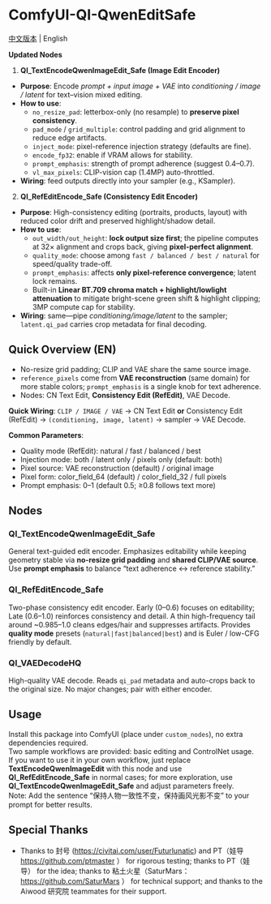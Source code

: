 # ComfyUI-QI-QwenEditSafe

[中文版本](README.zh.md) | English

**Updated Nodes**

1) **QI_TextEncodeQwenImageEdit_Safe (Image Edit Encoder)**  
- **Purpose**: Encode *prompt + input image + VAE* into *conditioning / image / latent* for text–vision mixed editing.  
- **How to use**:  
  - `no_resize_pad`: letterbox-only (no resample) to **preserve pixel consistency**.  
  - `pad_mode` / `grid_multiple`: control padding and grid alignment to reduce edge artifacts.  
  - `inject_mode`: pixel-reference injection strategy (defaults are fine).  
  - `encode_fp32`: enable if VRAM allows for stability.  
  - `prompt_emphasis`: strength of prompt adherence (suggest 0.4–0.7).  
  - `vl_max_pixels`: CLIP-vision cap (1.4MP) auto-throttled.  
- **Wiring**: feed outputs directly into your sampler (e.g., KSampler).

2) **QI_RefEditEncode_Safe (Consistency Edit Encoder)**  
- **Purpose**: High-consistency editing (portraits, products, layout) with reduced color drift and preserved highlight/shadow detail.  
- **How to use**:  
  - `out_width/out_height`: **lock output size first**; the pipeline computes at 32× alignment and crops back, giving **pixel-perfect alignment**.  
  - `quality_mode`: choose among `fast / balanced / best / natural` for speed/quality trade-off.  
  - `prompt_emphasis`: affects **only pixel-reference convergence**; latent lock remains.  
  - Built-in **Linear BT.709 chroma match + highlight/lowlight attenuation** to mitigate bright-scene green shift & highlight clipping; 3MP compute cap for stability.  
- **Wiring**: same—pipe *conditioning/image/latent* to the sampler; `latent.qi_pad` carries crop metadata for final decoding.


## Quick Overview (EN)
- No-resize grid padding; CLIP and VAE share the same source image.
- `reference_pixels` come from **VAE reconstruction** (same domain) for more stable colors; `prompt_emphasis` is a single knob for text adherence.
- Nodes: CN Text Edit, **Consistency Edit (RefEdit)**, VAE Decode.

**Quick Wiring**: `CLIP / IMAGE / VAE` → CN Text Edit **or** Consistency Edit (RefEdit) → `(conditioning, image, latent)` → sampler → VAE Decode.

**Common Parameters**:
- Quality mode (RefEdit): natural / fast / balanced / best
- Injection mode: both / latent only / pixels only (default: both)
- Pixel source: VAE reconstruction (default) / original image
- Pixel form: color_field_64 (default) / color_field_32 / full pixels
- Prompt emphasis: 0–1 (default 0.5; ≥0.8 follows text more)

## Nodes

### QI_TextEncodeQwenImageEdit_Safe
General text-guided edit encoder. Emphasizes editability while keeping geometry stable via **no-resize grid padding** and **shared CLIP/VAE source**. Use **prompt emphasis** to balance “text adherence ↔ reference stability.”

### QI_RefEditEncode_Safe
Two-phase consistency edit encoder. Early (0–0.6) focuses on editability; Late (0.6–1.0) reinforces consistency and detail. A thin high-frequency tail around ~0.985–1.0 cleans edges/hair and suppresses artifacts. Provides **quality mode** presets (`natural|fast|balanced|best`) and is Euler / low-CFG friendly by default.

### QI_VAEDecodeHQ
High-quality VAE decode. Reads `qi_pad` metadata and auto-crops back to the original size. No major changes; pair with either encoder.

## Usage
Install this package into ComfyUI (place under `custom_nodes`), no extra dependencies required.  
Two sample workflows are provided: basic editing and ControlNet usage.  
If you want to use it in your own workflow, just replace **TextEncodeQwenImageEdit** with this node and use **QI_RefEditEncode_Safe** in normal cases; for more exploration, use **QI_TextEncodeQwenImageEdit_Safe** and adjust parameters freely.  
Note: Add the sentence “保持人物一致性不变，保持画风光影不变” to your prompt for better results.

## Special Thanks
- Thanks to 封号 (https://civitai.com/user/Futurlunatic) and PT（娃导 https://github.com/ptmaster ） for rigorous testing; thanks to PT（娃导） for the idea; thanks to 粘土火星（SaturMars：https://github.com/SaturMars ） for technical support; and thanks to the Aiwood 研究院 teammates for their support.
